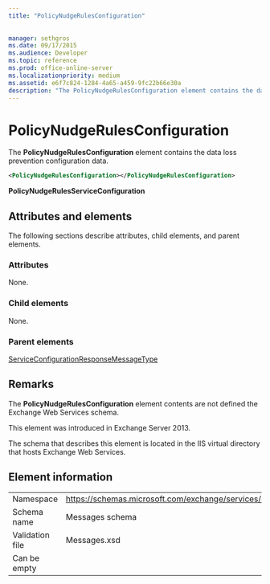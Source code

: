 ```yaml
---
title: "PolicyNudgeRulesConfiguration"
 
 
manager: sethgros
ms.date: 09/17/2015
ms.audience: Developer
ms.topic: reference
ms.prod: office-online-server
ms.localizationpriority: medium
ms.assetid: e6f7c824-1284-4a65-a459-9fc22b66e30a
description: "The PolicyNudgeRulesConfiguration element contains the data loss prevention configuration data."
---
```


# PolicyNudgeRulesConfiguration

The **PolicyNudgeRulesConfiguration** element contains the data loss prevention configuration data. 
  
```XML
<PolicyNudgeRulesConfiguration></PolicyNudgeRulesConfiguration>
```

 **PolicyNudgeRulesServiceConfiguration**
## Attributes and elements

The following sections describe attributes, child elements, and parent elements.
  
### Attributes

None.
  
### Child elements

None.
  
### Parent elements

[ServiceConfigurationResponseMessageType](serviceconfigurationresponsemessagetype.md)
  
## Remarks

The **PolicyNudgeRulesConfiguration** element contents are not defined the Exchange Web Services schema. 
  
This element was introduced in Exchange Server 2013.
  
The schema that describes this element is located in the IIS virtual directory that hosts Exchange Web Services.
  
## Element information

|||
|:-----|:-----|
|Namespace  <br/> |https://schemas.microsoft.com/exchange/services/2006/messages  <br/> |
|Schema name  <br/> |Messages schema  <br/> |
|Validation file  <br/> |Messages.xsd  <br/> |
|Can be empty  <br/> ||
   


